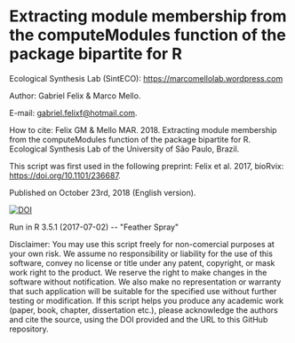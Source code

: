 # Extracting module membership from the computeModules function of the package bipartite for R

Ecological Synthesis Lab (SintECO): https://marcomellolab.wordpress.com

Author: Gabriel Felix & Marco Mello.

E-mail: gabriel.felixf@hotmail.com.  

How to cite: Felix GM & Mello MAR. 2018. Extracting module membership from the computeModules function of the package bipartite for R. Ecological Synthesis Lab of the University of São Paulo, Brazil.

This script was first used in the following preprint: Felix et al. 2017, bioRvix: https://doi.org/10.1101/236687.

Published on October 23rd, 2018 (English version).

<a href="https://doi.org/10.5281/zenodo.1487617"><img src="https://zenodo.org/badge/DOI/10.5281/zenodo.1487617.svg" alt="DOI"></a>

Run in R 3.5.1 (2017-07-02) -- "Feather Spray"

Disclaimer: You may use this script freely for non-comercial purposes at your own risk. We assume no responsibility or liability for the use of this software, convey no license or title under any patent, copyright, or mask work right to the product. We reserve the right to make changes in the software without notification. We also make no representation or warranty that such application will be suitable for the specified use without further testing or modification. If this script helps you produce any academic work (paper, book, chapter, dissertation etc.), please acknowledge the authors and cite the source, using the DOI provided and the URL to this GitHub repository.

